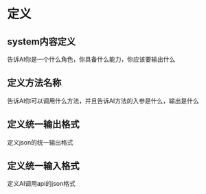﻿# 定义

## system内容定义

告诉AI你是一个什么角色，你具备什么能力，你应该要输出什么

## 定义方法名称

告诉AI你可以调用什么方法，并且告诉AI方法的入参是什么，输出是什么

## 定义统一输出格式

定义json的统一输出格式

## 定义统一输入格式

定义AI调用api的json格式